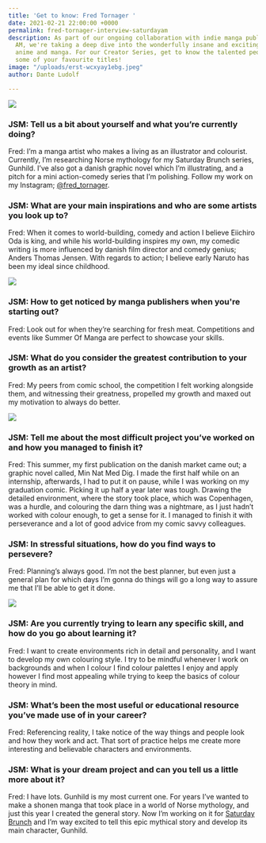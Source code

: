 ```yaml
---
title: 'Get to know: Fred Tornager '
date: 2021-02-21 22:00:00 +0000
permalink: fred-tornager-interview-saturdayam
description: As part of our ongoing collaboration with indie manga publisher Saturday
  AM, we're taking a deep dive into the wonderfully insane and exciting worlds of
  anime and manga. For our Creator Series, get to know the talented people behind
  some of your favourite titles!
image: "/uploads/erst-wcxyay1ebg.jpeg"
author: Dante Ludolf

---
```

![](/uploads/eur5yulxuae8nph.jpeg)

### JSM: Tell us a bit about yourself and what you’re currently doing?

Fred: I’m a manga artist who makes a living as an illustrator and colourist. Currently, I’m researching Norse mythology for my Saturday Brunch series, Gunhild. I’ve also got a danish graphic novel which I’m illustrating, and a pitch for a mini action-comedy series that I’m polishing. Follow my work on my Instagram; [@fred_tornager]().

### JSM: What are your main inspirations and who are some artists you look up to?

Fred: When it comes to world-building, comedy and action I believe Eiichiro Oda is king, and while his world-building inspires my own, my comedic writing is more influenced by danish film director and comedy genius; Anders Thomas Jensen. With regards to action; I believe early Naruto has been my ideal since childhood.

![](/uploads/erst-wdxaaardtf.jpeg)

### JSM: How to get noticed by manga publishers when you're starting out? 

Fred: Look out for when they’re searching for fresh meat. Competitions and events like Summer Of Manga are perfect to showcase your skills.

### JSM: What do you consider the greatest contribution to your growth as an artist?

Fred: My peers from comic school, the competition I felt working alongside them, and witnessing their greatness, propelled my growth and maxed out my motivation to always do better.

![](/uploads/euxcbvsxiaslocs.jpeg)

### JSM: Tell me about the most difficult project you’ve worked on and how you managed to finish it?

Fred: This summer, my first publication on the danish market came out; a graphic novel called, Min Nat Med Dig. I made the first half while on an internship, afterwards, I had to put it on pause, while I was working on my graduation comic. Picking it up half a year later was tough. Drawing the detailed environment, where the story took place, which was Copenhagen, was a hurdle, and colouring the darn thing was a nightmare, as I just hadn’t worked with colour enough, to get a sense for it. I managed to finish it with perseverance and a lot of good advice from my comic savvy colleagues.

### JSM: In stressful situations, how do you find ways to persevere?

Fred: Planning’s always good. I’m not the best planner, but even just a general plan for which days I’m gonna do things will go a long way to assure me that I’ll be able to get it done.

![](/uploads/eq9zw3qxyaeqlmx.jpeg)

### JSM: Are you currently trying to learn any specific skill, and how do you go about learning it?

Fred: I want to create environments rich in detail and personality, and I want to develop my own colouring style. I try to be mindful whenever I work on backgrounds and when I colour I find colour palettes I enjoy and apply however I find most appealing while trying to keep the basics of colour theory in mind.

### JSM: What’s been the most useful or educational resource you’ve made use of in your career?

Fred: Referencing reality, I take notice of the way things and people look and how they work and act. That sort of practice helps me create more interesting and believable characters and environments.

### JSM: What is your dream project and can you tell us a little more about it?

Fred: I have lots. Gunhild is my most current one. For years I’ve wanted to make a shonen manga that took place in a world of Norse mythology, and just this year I created the general story. Now I’m working on it for [Saturday Brunch](https://app.saturday-am.com/#/shelf/view/default?category=saturday%20brunch) and I’m way excited to tell this epic mythical story and develop its main character, Gunhild.